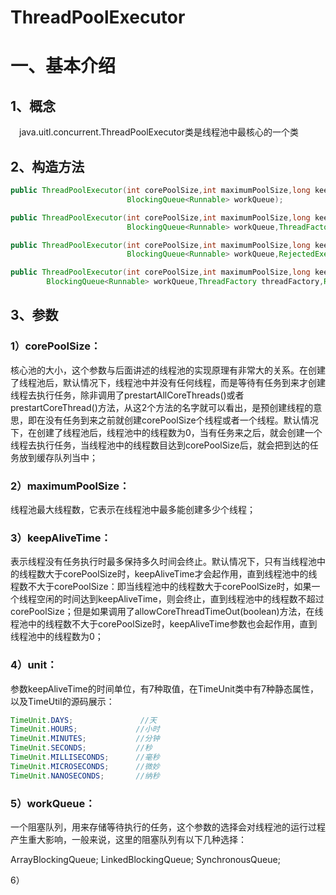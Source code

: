 # ThreadPoolExecutor

# 一、基本介绍

## 1、概念

　java.uitl.concurrent.ThreadPoolExecutor类是线程池中最核心的一个类

## 2、构造方法

```java
public ThreadPoolExecutor(int corePoolSize,int maximumPoolSize,long keepAliveTime,TimeUnit unit,
                          BlockingQueue<Runnable> workQueue);

public ThreadPoolExecutor(int corePoolSize,int maximumPoolSize,long keepAliveTime,TimeUnit unit,
                          BlockingQueue<Runnable> workQueue,ThreadFactory threadFactory);

public ThreadPoolExecutor(int corePoolSize,int maximumPoolSize,long keepAliveTime,TimeUnit unit,
                          BlockingQueue<Runnable> workQueue,RejectedExecutionHandler handler);

public ThreadPoolExecutor(int corePoolSize,int maximumPoolSize,long keepAliveTime,TimeUnit unit,
        BlockingQueue<Runnable> workQueue,ThreadFactory threadFactory,RejectedExecutionHandler handler);
```

## 3、参数

### 1）corePoolSize：

核心池的大小，这个参数与后面讲述的线程池的实现原理有非常大的关系。在创建了线程池后，默认情况下，线程池中并没有任何线程，而是等待有任务到来才创建线程去执行任务，除非调用了prestartAllCoreThreads()或者prestartCoreThread()方法，从这2个方法的名字就可以看出，是预创建线程的意思，即在没有任务到来之前就创建corePoolSize个线程或者一个线程。默认情况下，在创建了线程池后，线程池中的线程数为0，当有任务来之后，就会创建一个线程去执行任务，当线程池中的线程数目达到corePoolSize后，就会把到达的任务放到缓存队列当中；

### 2）maximumPoolSize：

线程池最大线程数，它表示在线程池中最多能创建多少个线程；

### 3）keepAliveTime：

表示线程没有任务执行时最多保持多久时间会终止。默认情况下，只有当线程池中的线程数大于corePoolSize时，keepAliveTime才会起作用，直到线程池中的线程数不大于corePoolSize：即当线程池中的线程数大于corePoolSize时，如果一个线程空闲的时间达到keepAliveTime，则会终止，直到线程池中的线程数不超过corePoolSize；但是如果调用了allowCoreThreadTimeOut(boolean)方法，在线程池中的线程数不大于corePoolSize时，keepAliveTime参数也会起作用，直到线程池中的线程数为0；

### 4）unit：

参数keepAliveTime的时间单位，有7种取值，在TimeUnit类中有7种静态属性，以及TimeUtil的源码展示：

```java
TimeUnit.DAYS;               //天
TimeUnit.HOURS;             //小时
TimeUnit.MINUTES;           //分钟
TimeUnit.SECONDS;           //秒
TimeUnit.MILLISECONDS;      //毫秒
TimeUnit.MICROSECONDS;      //微妙
TimeUnit.NANOSECONDS;       //纳秒
```



### 5）workQueue：

一个阻塞队列，用来存储等待执行的任务，这个参数的选择会对线程池的运行过程产生重大影响，一般来说，这里的阻塞队列有以下几种选择：

ArrayBlockingQueue; LinkedBlockingQueue; SynchronousQueue;



6）